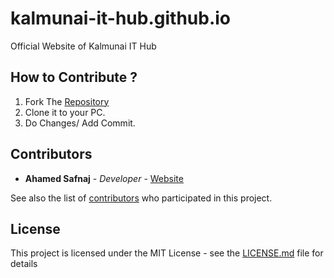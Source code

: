 # kalmunai-it-hub.github.io
Official Website of Kalmunai IT Hub

## How to Contribute ?

1. Fork The [Repository](https://github.com/Kalmunai-IT-Hub/kalmunai-it-hub.github.io)
2. Clone it to your PC.
3. Do Changes/ Add Commit.


## Contributors

* **Ahamed Safnaj** - *Developer* - [Website](https://ahamedsafnaj.blogspot.com)

See also the list of [contributors](https://github.com/Kalmunai-IT-Hub/kalmunai-it-hub.github.io/graphs/contributors) who participated in this project.

## License

This project is licensed under the MIT License - see the [LICENSE.md](https://github.com/Safnaj/School-Management-System/blob/master/LICENSE) file for details


